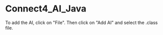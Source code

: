 # Connect4_AI_Java

To add the AI, click on "File". Then click on "Add AI" and select the .class file.
